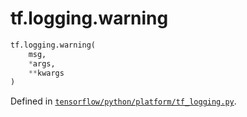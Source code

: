 <div itemscope itemtype="http://developers.google.com/ReferenceObject">
<meta itemprop="name" content="tf.logging.warning" />
<meta itemprop="path" content="Stable" />
</div>

# tf.logging.warning

``` python
tf.logging.warning(
    msg,
    *args,
    **kwargs
)
```



Defined in [`tensorflow/python/platform/tf_logging.py`](/code/stable/tensorflow/python/platform/tf_logging.py).

